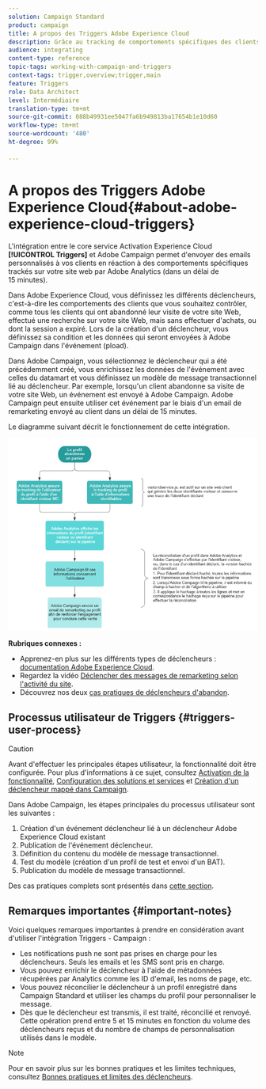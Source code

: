 ```yaml
---
solution: Campaign Standard
product: campaign
title: A propos des Triggers Adobe Experience Cloud
description: Grâce au tracking de comportements spécifiques des clients avec Adobe Analytics, vous pouvez maintenant leur envoyer des emails personnalisés dans Adobe Campaign.
audience: integrating
content-type: reference
topic-tags: working-with-campaign-and-triggers
context-tags: trigger,overview;trigger,main
feature: Triggers
role: Data Architect
level: Intermédiaire
translation-type: tm+mt
source-git-commit: 088b49931ee5047fa6b949813ba17654b1e10d60
workflow-type: tm+mt
source-wordcount: '480'
ht-degree: 99%

---
```



# A propos des Triggers Adobe Experience Cloud{#about-adobe-experience-cloud-triggers}

L&#39;intégration entre le core service Activation Experience Cloud **[!UICONTROL Triggers]** et Adobe Campaign permet d&#39;envoyer des emails personnalisés à vos clients en réaction à des comportements spécifiques trackés sur votre site web par Adobe Analytics (dans un délai de 15 minutes).

Dans Adobe Experience Cloud, vous définissez les différents déclencheurs, c&#39;est-à-dire les comportements des clients que vous souhaitez contrôler, comme tous les clients qui ont abandonné leur visite de votre site Web, effectué une recherche sur votre site Web, mais sans effectuer d&#39;achats, ou dont la session a expiré. Lors de la création d&#39;un déclencheur, vous définissez sa condition et les données qui seront envoyées à Adobe Campaign dans l&#39;événement (pload). 

Dans Adobe Campaign, vous sélectionnez le déclencheur qui a été précédemment créé, vous enrichissez les données de l&#39;événement avec celles du datamart et vous définissez un modèle de message transactionnel lié au déclencheur. Par exemple, lorsqu&#39;un client abandonne sa visite de votre site Web, un événement est envoyé à Adobe Campaign. Adobe Campaign peut ensuite utiliser cet événement par le biais d&#39;un email de remarketing envoyé au client dans un délai de 15 minutes.

Le diagramme suivant décrit le fonctionnement de cette intégration.

![](assets/triggers_diagram.png)

**Rubriques connexes :**

* Apprenez-en plus sur les différents types de déclencheurs : [documentation Adobe Experience Cloud](https://docs.adobe.com/content/help/fr-FR/core-services/interface/activation/triggers.html).
* Regardez la vidéo [Déclencher des messages de remarketing selon l&#39;activité du site](https://helpx.adobe.com/fr/marketing-cloud/how-to/email-marketing.html#step-two).
* Découvrez nos deux [cas pratiques de déclencheurs d&#39;abandon](../../integrating/using/abandonment-triggers-use-cases.md).

## Processus utilisateur de Triggers     {#triggers-user-process}

>[!CAUTION]
>
>Avant d&#39;effectuer les principales étapes utilisateur, la fonctionnalité doit être configurée. Pour plus d&#39;informations à ce sujet, consultez [Activation de la fonctionnalité](../../integrating/using/configuring-triggers-in-experience-cloud.md#activating-the-functionality), [Configuration des solutions et services](../../integrating/using/configuring-triggers-in-experience-cloud.md#configuring-solutions-and-services) et [Création d&#39;un déclencheur mappé dans Campaign](../../integrating/using/using-triggers-in-campaign.md#creating-a-mapped-trigger-in-campaign).

Dans Adobe Campaign, les étapes principales du processus utilisateur sont les suivantes :

1. Création d&#39;un événement déclencheur lié à un déclencheur Adobe Experience Cloud existant
1. Publication de l&#39;événement déclencheur.
1. Définition du contenu du modèle de message transactionnel.
1. Test du modèle (création d&#39;un profil de test et envoi d&#39;un BAT).
1. Publication du modèle de message transactionnel.

Des cas pratiques complets sont présentés dans [cette section](../../integrating/using/abandonment-triggers-use-cases.md).

## Remarques importantes {#important-notes}

Voici quelques remarques importantes à prendre en considération avant d&#39;utiliser l&#39;intégration Triggers - Campaign :

* Les notifications push ne sont pas prises en charge pour les déclencheurs. Seuls les emails et les SMS sont pris en charge.
* Vous pouvez enrichir le déclencheur à l&#39;aide de métadonnées récupérées par Analytics comme les ID d&#39;email, les noms de page, etc.
* Vous pouvez réconcilier le déclencheur à un profil enregistré dans Campaign Standard et utiliser les champs du profil pour personnaliser le message.
* Dès que le déclencheur est transmis, il est traité, réconcilié et renvoyé. Cette opération prend entre 5 et 15 minutes en fonction du volume des déclencheurs reçus et du nombre de champs de personnalisation utilisés dans le modèle.

>[!NOTE]
>
>Pour en savoir plus sur les bonnes pratiques et les limites techniques, consultez [Bonnes pratiques et limites des déclencheurs](../../integrating/using/configuring-triggers-in-experience-cloud.md#triggers-best-practices-and-limitations).

